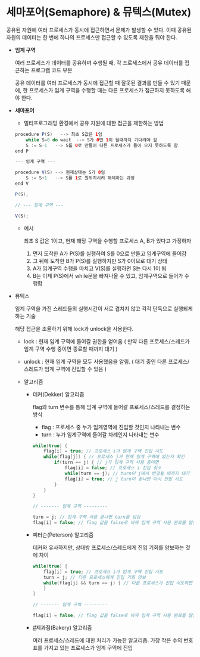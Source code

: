 # ****세마포어(Semaphore) & 뮤텍스(Mutex)****

공유된 자원에 여러 프로세스가 동시에 접근하면서 문제가 발생할 수 있다. 이때 공유된 자원의 데이터는 한 번에 하나의 프로세스만 접근할 수 있도록 제한을 둬야 한다.

- **임계 구역**
    
    여러 프로세스가 데이터를 공유하며 수행될 때, 각 프로세스에서 공유 데이터를 접근하는 프로그램 코드 부분
    
    공유 데이터를 여러 프로세스가 동시에 접근할 때 잘못된 결과를 만들 수 있기 때문에, 한 프로세스가 임계 구역을 수행할 때는 다른 프로세스가 접근하지 못하도록 해야 한다.
    

- **세마포어**
    - 멀티프로그래밍 환경에서 공유 자원에 대한 접근을 제한하는 방법
    
    ```java
    procedure P(S)   --> 최초 S값은 1임
        while S=0 do wait  --> S가 0면 1이 될때까지 기다려야 함
        S := S-1   --> S를 0로 만들어 다른 프로세스가 들어 오지 못하도록 함
    end P
    
    --- 임계 구역 ---
    
    procedure V(S) --> 현재상태는 S가 0임
        S := S+1   --> S를 1로 원위치시켜 해제하는 과정
    end V
    
    P(S);
    
    // --- 임계 구역 ---
    
    V(S);
    ```
    
    - 예시
        
        최초 S 값은 1이고, 현재 해당 구역을 수행할 프로세스 A, B가 있다고 가정하자
        
        1. 먼저 도착한 A가 P(S)를 실행하여 S를 0으로 만들고 임계구역에 들어감
        2. 그 뒤에 도착한 B가 P(S)를 실행하지만 S가 0이므로 대기 상태
        3. A가 임계구역 수행을 마치고 V(S)를 실행하면 S는 다시 1이 됨
        4. B는 이제 P(S)에서 while문을 빠져나올 수 있고, 임계구역으로 들어가 수행함
        
- 뮤텍스
    
    임계 구역을 가진 스레드들의 실행시간이 서로 겹치지 않고 각각 단독으로 실행되게 하는 기술
    
    해당 접근을 조율하기 위해 lock과 unlock을 사용한다.
    
    - lock : 현재 임계 구역에 들어갈 권한을 얻어옴 ( 만약 다른 프로세스/스레드가 임계 구역 수행 중이면 종료할 때까지 대기 )
    - unlock : 현재 임계 구역을 모두 사용했음을 알림. ( 대기 중인 다른 프로세스/스레드가 임계 구역에 진입할 수 있음 )
    
    - 알고리즘
        - 데커(Dekker) 알고리즘
            
            flag와 turn 변수를 통해 임계 구역에 들어갈 프로세스/스레드를 결정하는 방식
            
            - flag : 프로세스 중 누가 임계영역에 진입할 것인지 나타내는 변수
            - turn : 누가 임계구역에 들어갈 차례인지 나타내는 변수
            
            ```c
            while(true) {
                flag[i] = true; // 프로세스 i가 임계 구역 진입 시도
                while(flag[j]) { // 프로세스 j가 현재 임계 구역에 있는지 확인
                    if(turn == j) { // j가 임계 구역 사용 중이면
                        flag[i] = false; // 프로세스 i 진입 취소
                        while(turn == j); // turn이 j에서 변경될 때까지 대기
                        flag[i] = true; // j turn이 끝나면 다시 진입 시도
                    }
                }
            }
            
            // ------- 임계 구역 ---------
            
            turn = j; // 임계 구역 사용 끝나면 turn을 넘김
            flag[i] = false; // flag 값을 false로 바꿔 임계 구역 사용 완료를 알림
            ```
            
        - 피터슨(Peterson) 알고리즘
            
            데커와 유사하지만, 상대방 프로세스/스레드에게 진입 기회를 양보하는 것에 차이
            
            ```c
            while(true) {
                flag[i] = true; // 프로세스 i가 임계 구역 진입 시도
                turn = j; // 다른 프로세스에게 진입 기회 양보
                while(flag[j] && turn == j) { // 다른 프로세스가 진입 시도하면 대기
                }
            }
            
            // ------- 임계 구역 ---------
            
            flag[i] = false; // flag 값을 false로 바꿔 임계 구역 사용 완료를 알림
            ```
            
        - [#](https://gyoogle.dev/blog/computer-science/operating-system/Semaphore%20&%20Mutex.html#%E1%84%8C%E1%85%A6%E1%84%80%E1%85%AA%E1%84%8C%E1%85%A5%E1%86%B7-bakery-%E1%84%8B%E1%85%A1%E1%86%AF%E1%84%80%E1%85%A9%E1%84%85%E1%85%B5%E1%84%8C%E1%85%B3%E1%86%B7)제과점(Bakery) 알고리즘
            
            여러 프로세스/스레드에 대한 처리가 가능한 알고리즘. 가장 작은 수의 번호표를 가지고 있는 프로세스가 임계 구역에 진입
